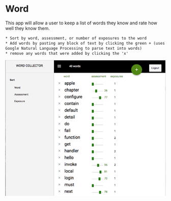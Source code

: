 # Word  #

This app will allow a user to keep a list of words they know and rate how well they know them.  
	
	* Sort by word, assessment, or number of exposures to the word  
	* Add words by pasting any block of text by clicking the green + (uses Google Natural Language Processing to parse text into words)  
	* remove any words that were added by clicking the 'x'  
![Screenshot of Word Collector](/screenshots/words-screen-shot.png?raw=true "Word Collector")

